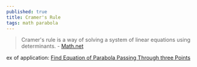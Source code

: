 ```yaml
---
published: true
title: Cramer's Rule
tags: math parabola
---
```

> Cramer's rule is a way of solving a system of linear equations using determinants. - [Math.net](https://www.math.net/cramers-rule)

ex of application: [Find Equation of Parabola Passing Through three Points](https://www.analyzemath.com/stepbystep_mathworksheets/parabola/parabola_3_points.html)

